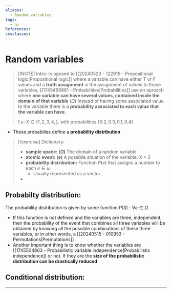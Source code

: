 ```yaml
---
aliases:
  - Random variables
tags:
  - ai
References: 
cssclasses:
---
```

# Random variables

> [!NOTE] Intro: 
> In oposed to [[20240523 - 122919 - Propositional logic|Propositional logic]] where a variable can have either T or F values and a **truth assignment** is the assignment of values to those variables, [[1745499861 - Probabilities|Probabilities]] use an aproach where **one variable can have several values, contained inside the domain of that variable** ($\Omega$)
> Instead of having some associated value to the variable there is a **probability associated to each value that the variable can have**.

> f.e: $X \in \{1,2,3,4,\}$, with probabilities $\{0.2,0.3,0.1,0.4\}$

+ These probabilies define a **probability distribution**

> [!exercise] Dictionary: 
> +  **sample space: ($\Omega$)** The domain of a random variable
> + **atomic event: (e)** A possible situation of the variable: X = 3
> + **probability distribution:** Function $P(e)$ that assigns a number to each $e\in \omega$
> 	+ Usually represented as a vector
> + 

## Probabilty distribution:
The probability distribution is given by some function $P(3): \forall e \in \Omega$. 
+ If this function is not defined and the variables are three, independent, then the probability of the event that combines all three variables will be obtained by knowing all the possible combinations of these three variables, or in other words, a [[20240515 - 010953 - Permutations|Permutations]]
+ Another important thing is to know whether the variables are [[1745504803 - Probabilistic variable independence|Probabilistic independence]] or not. If they are the **size of the probabilistic distribution can be drastically reduced**

## Conditional distribution:

***